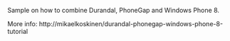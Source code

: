 Sample on how to combine Durandal, PhoneGap and Windows Phone 8.

More info: http://mikaelkoskinen/durandal-phonegap-windows-phone-8-tutorial